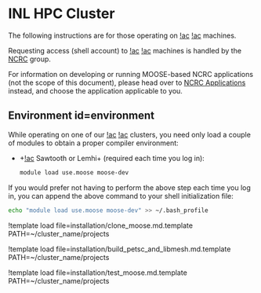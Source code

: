 # INL HPC Cluster

The following instructions are for those operating on [!ac](INL) [!ac](HPC) machines.

Requesting access (shell account) to [!ac](INL) [!ac](HPC) machines is handled by the
[NCRC](https://inl.gov/ncrc/) group.

For information on developing or running MOOSE-based NCRC applications (not the scope of this
document), please head over to [NCRC Applications](help/inl/applications.md) instead, and choose the
application applicable to you.

## Environment id=environment

While operating on one of our [!ac](INL) [!ac](HPC) clusters, you need only load a couple of
modules to obtain a proper compiler environment:

- +[!ac](HPC) Sawtooth or Lemhi+ (required each time you log in):

  ```bash
  module load use.moose moose-dev
  ```

If you would prefer not having to perform the above step each time you log in, you can append the
above command to your shell initialization file:

```bash
echo "module load use.moose moose-dev" >> ~/.bash_profile
```

!template load file=installation/clone_moose.md.template PATH=~/cluster_name/projects

!template load file=installation/build_petsc_and_libmesh.md.template PATH=~/cluster_name/projects

!template load file=installation/test_moose.md.template PATH=~/cluster_name/projects
